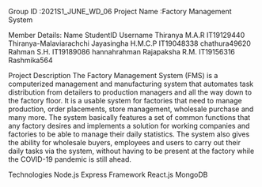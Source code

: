 Group ID :2021S1_JUNE_WD_06
Project Name :Factory Management System

Member Details:
Name                StudentID      Username
Thiranya M.A.R      IT19129440     Thiranya-Malaviarachchi
Jayasingha H.M.C.P  IT19048338     chathura49620
Rahman S.H.         IT19189086     hannahrahman
Rajapaksha R.M.     IT19156316     Rashmika564

Project Description
The Factory Management System (FMS) is a computerized management and manufacturing system that automates task distribution from detailers to production managers and all the way down to the factory floor. It is a usable system for factories that need to manage production, order placements, store management, wholesale purchase and many more. The system basically features a set of common functions that any factory desires and implements a solution for working companies and factories to be able to manage their daily statistics. The system also gives the ability for wholesale buyers, employees and users to carry out their daily tasks via the system, without having to be present at the factory while the COVID-19 pandemic is still ahead.

Technologies
Node.js
Express Framework
React.js
MongoDB




